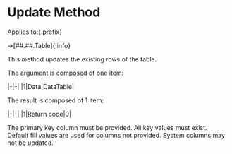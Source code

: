 # Update Method

Applies to:{.prefix}

→[##.##.Table]{.info}

This method updates the existing rows of the table.

The argument is composed of one item:

|-|-|
|1|Data|DataTable|

The result is composed of 1 item:

|-|-|
|1|Return code|0|

The primary key column must be provided. All key values must exist. Default fill values are used
for columns not provided. System columns may not be updated.

